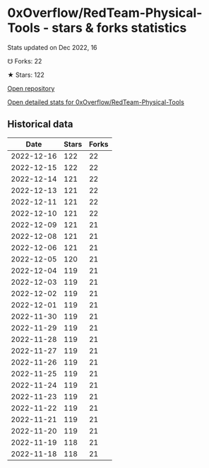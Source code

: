 # 0xOverflow/RedTeam-Physical-Tools - stars & forks statistics

Stats updated on Dec 2022, 16

☋ Forks: 22

★ Stars: 122

[Open repository](https://github.com/0xOverflow/RedTeam-Physical-Tools)

[Open detailed stats for 0xOverflow/RedTeam-Physical-Tools](https://reviewgithub.com/rep/0xOverflow/RedTeam-Physical-Tools)

## Historical data
| Date | Stars | Forks |
|------|-------|-------|
| 2022-12-16 | 122 | 22 | 
| 2022-12-15 | 122 | 22 | 
| 2022-12-14 | 121 | 22 | 
| 2022-12-13 | 121 | 22 | 
| 2022-12-11 | 121 | 22 | 
| 2022-12-10 | 121 | 22 | 
| 2022-12-09 | 121 | 21 | 
| 2022-12-08 | 121 | 21 | 
| 2022-12-06 | 121 | 21 | 
| 2022-12-05 | 120 | 21 | 
| 2022-12-04 | 119 | 21 | 
| 2022-12-03 | 119 | 21 | 
| 2022-12-02 | 119 | 21 | 
| 2022-12-01 | 119 | 21 | 
| 2022-11-30 | 119 | 21 | 
| 2022-11-29 | 119 | 21 | 
| 2022-11-28 | 119 | 21 | 
| 2022-11-27 | 119 | 21 | 
| 2022-11-26 | 119 | 21 | 
| 2022-11-25 | 119 | 21 | 
| 2022-11-24 | 119 | 21 | 
| 2022-11-23 | 119 | 21 | 
| 2022-11-22 | 119 | 21 | 
| 2022-11-21 | 119 | 21 | 
| 2022-11-20 | 119 | 21 | 
| 2022-11-19 | 118 | 21 | 
| 2022-11-18 | 118 | 21 | 


